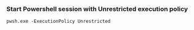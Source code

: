 ### Start Powershell session with Unrestricted execution policy
`pwsh.exe -ExecutionPolicy Unrestricted`